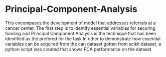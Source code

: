 # Principal-Component-Analysis
This encompases the development of model that addresses referrals at a cancer center.
The first step is to identify essential variables for securing funding and Principal Component Analysis is the technique that has been identified as the prefered for the task
In other to demonstrate how essential variables can be acquired from the can dataset gotten from scikit dataset, a python script was created that shows PCA performance on the dataset.

